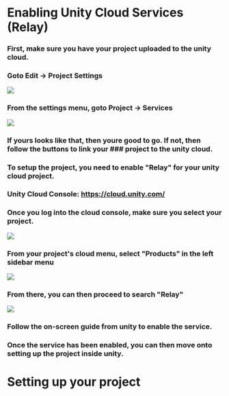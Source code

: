 <!-- TABLE OF CONTENTS -->
# Enabling Unity Cloud Services (Relay)

### First, make sure you have your project uploaded to the unity cloud.
### Goto Edit -> Project Settings
<img src="https://i.imgur.com/n3XFZoq.png"/>

### From the settings menu, goto Project -> Services
<img src="https://i.imgur.com/6Kj8jC2.png"/>

### If yours looks like that, then youre good to go. If not, then follow the buttons to link your ### project to the unity cloud.

### To setup the project, you need to enable "Relay" for your unity cloud project.
### Unity Cloud Console: <a href="https://cloud.unity.com/">https://cloud.unity.com/</a>
### Once you log into the cloud console, make sure you select your project.
<img src="https://i.imgur.com/Odjiykg.png"/>

### From your project's cloud menu, select "Products" in the left sidebar menu
<img src="https://i.imgur.com/1ewP4AC.png" />

### From there, you can then proceed to search "Relay"
<img src="https://i.imgur.com/zchJ1MS.png" />

### Follow the on-screen guide from unity to enable the service.

### Once the service has been enabled, you can then move onto setting up the project inside unity.



# Setting up your project